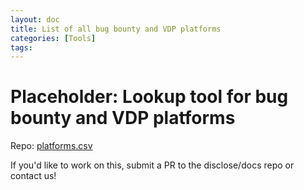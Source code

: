```yaml
---
layout: doc
title: List of all bug bounty and VDP platforms
categories: [Tools]
tags: 
---
```

# Placeholder: Lookup tool for bug bounty and VDP platforms 

Repo: [platforms.csv](https://github.com/disclose/tools-and-data/blob/master/platforms.csv)

If you'd like to work on this, submit a PR to the disclose/docs repo or contact us!